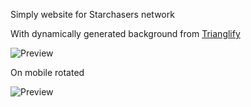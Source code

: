 Simply website for Starchasers network

With dynamically generated background from [Trianglify](https://github.com/qrohlf/trianglify)

![Preview](https://poof.kuboczoch.pl/1147p2h.png)

On mobile rotated

![Preview](https://poof.kuboczoch.pl/5453HND.png)
